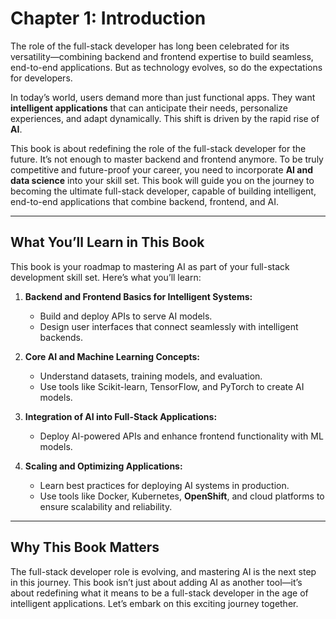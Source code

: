 
# Chapter 1: Introduction

The role of the full-stack developer has long been celebrated for its versatility—combining backend and frontend expertise 
to build seamless, end-to-end applications. But as technology evolves, so do the expectations for developers.

In today’s world, users demand more than just functional apps. They want **intelligent applications** that can anticipate 
their needs, personalize experiences, and adapt dynamically. This shift is driven by the rapid rise of **AI**.

This book is about redefining the role of the full-stack developer for the future. It’s not enough to master backend and 
frontend anymore. To be truly competitive and future-proof your career, you need to incorporate **AI and data science** 
into your skill set. This book will guide you on the journey to becoming the ultimate full-stack developer, capable of 
building intelligent, end-to-end applications that combine backend, frontend, and AI.

---

## What You’ll Learn in This Book

This book is your roadmap to mastering AI as part of your full-stack development skill set. Here’s what you’ll learn:

1. **Backend and Frontend Basics for Intelligent Systems:**
   - Build and deploy APIs to serve AI models.
   - Design user interfaces that connect seamlessly with intelligent backends.

2. **Core AI and Machine Learning Concepts:**
   - Understand datasets, training models, and evaluation.
   - Use tools like Scikit-learn, TensorFlow, and PyTorch to create AI models.

3. **Integration of AI into Full-Stack Applications:**
   - Deploy AI-powered APIs and enhance frontend functionality with ML models.

4. **Scaling and Optimizing Applications:**
   - Learn best practices for deploying AI systems in production.
   - Use tools like Docker, Kubernetes, **OpenShift**, and cloud platforms to ensure scalability and reliability.

---

## Why This Book Matters

The full-stack developer role is evolving, and mastering AI is the next step in this journey. This book isn’t just about 
adding AI as another tool—it’s about redefining what it means to be a full-stack developer in the age of intelligent 
applications. Let’s embark on this exciting journey together.
